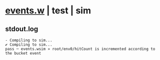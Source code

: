 # [events.w](../../../../examples/tests/valid/events.w) | test | sim

## stdout.log
```log
- Compiling to sim...
✔ Compiling to sim...
pass ─ events.wsim » root/env0/hitCount is incremented according to the bucket event
```

